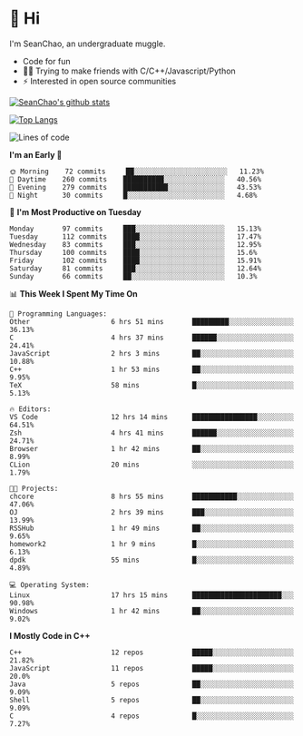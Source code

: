 # 👋 Hi
I'm SeanChao, an undergraduate muggle.

- Code for fun
- 👨‍💻 Trying to make friends with C/C++/Javascript/Python
- ⚡ Interested in open source communities

[![SeanChao's github stats](https://i-github-readme-stats.vercel.app/api?username=seanchao&show_icons=true)](https://github.com/anuraghazra/github-readme-stats)

[![Top Langs](https://i-github-readme-stats.vercel.app/api/top-langs/?username=seanchao&layout=compact)](https://github.com/anuraghazra/github-readme-stats)

<!--START_SECTION:waka-->
![Lines of code](https://img.shields.io/badge/From%20Hello%20World%20I%27ve%20Written-1.6%20million%20lines%20of%20code-blue)

**I'm an Early 🐤** 

```text
🌞 Morning    72 commits     ██░░░░░░░░░░░░░░░░░░░░░░░   11.23% 
🌆 Daytime    260 commits    ██████████░░░░░░░░░░░░░░░   40.56% 
🌃 Evening    279 commits    ███████████░░░░░░░░░░░░░░   43.53% 
🌙 Night      30 commits     █░░░░░░░░░░░░░░░░░░░░░░░░   4.68%

```
📅 **I'm Most Productive on Tuesday** 

```text
Monday       97 commits     ███░░░░░░░░░░░░░░░░░░░░░░   15.13% 
Tuesday      112 commits    ████░░░░░░░░░░░░░░░░░░░░░   17.47% 
Wednesday    83 commits     ███░░░░░░░░░░░░░░░░░░░░░░   12.95% 
Thursday     100 commits    ████░░░░░░░░░░░░░░░░░░░░░   15.6% 
Friday       102 commits    ████░░░░░░░░░░░░░░░░░░░░░   15.91% 
Saturday     81 commits     ███░░░░░░░░░░░░░░░░░░░░░░   12.64% 
Sunday       66 commits     ██░░░░░░░░░░░░░░░░░░░░░░░   10.3%

```


📊 **This Week I Spent My Time On** 

```text
💬 Programming Languages: 
Other                    6 hrs 51 mins       █████████░░░░░░░░░░░░░░░░   36.13% 
C                        4 hrs 37 mins       ██████░░░░░░░░░░░░░░░░░░░   24.41% 
JavaScript               2 hrs 3 mins        ██░░░░░░░░░░░░░░░░░░░░░░░   10.88% 
C++                      1 hr 53 mins        ██░░░░░░░░░░░░░░░░░░░░░░░   9.95% 
TeX                      58 mins             █░░░░░░░░░░░░░░░░░░░░░░░░   5.13%

🔥 Editors: 
VS Code                  12 hrs 14 mins      ████████████████░░░░░░░░░   64.51% 
Zsh                      4 hrs 41 mins       ██████░░░░░░░░░░░░░░░░░░░   24.71% 
Browser                  1 hr 42 mins        ██░░░░░░░░░░░░░░░░░░░░░░░   8.99% 
CLion                    20 mins             ░░░░░░░░░░░░░░░░░░░░░░░░░   1.79%

🐱‍💻 Projects: 
chcore                   8 hrs 55 mins       ███████████░░░░░░░░░░░░░░   47.06% 
OJ                       2 hrs 39 mins       ███░░░░░░░░░░░░░░░░░░░░░░   13.99% 
RSSHub                   1 hr 49 mins        ██░░░░░░░░░░░░░░░░░░░░░░░   9.65% 
homework2                1 hr 9 mins         █░░░░░░░░░░░░░░░░░░░░░░░░   6.13% 
dpdk                     55 mins             █░░░░░░░░░░░░░░░░░░░░░░░░   4.89%

💻 Operating System: 
Linux                    17 hrs 15 mins      ██████████████████████░░░   90.98% 
Windows                  1 hr 42 mins        ██░░░░░░░░░░░░░░░░░░░░░░░   9.02%

```

**I Mostly Code in C++** 

```text
C++                      12 repos            █████░░░░░░░░░░░░░░░░░░░░   21.82% 
JavaScript               11 repos            █████░░░░░░░░░░░░░░░░░░░░   20.0% 
Java                     5 repos             ██░░░░░░░░░░░░░░░░░░░░░░░   9.09% 
Shell                    5 repos             ██░░░░░░░░░░░░░░░░░░░░░░░   9.09% 
C                        4 repos             █░░░░░░░░░░░░░░░░░░░░░░░░   7.27%

```



<!--END_SECTION:waka-->
